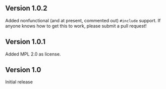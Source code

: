 ## Version 1.0.2

Added nonfunctional (and at present, commented out) `#include` support. If anyone knows how to get this to work, please submit a pull request!

## Version 1.0.1

Added MPL 2.0 as license.

## Version 1.0

Initial release
